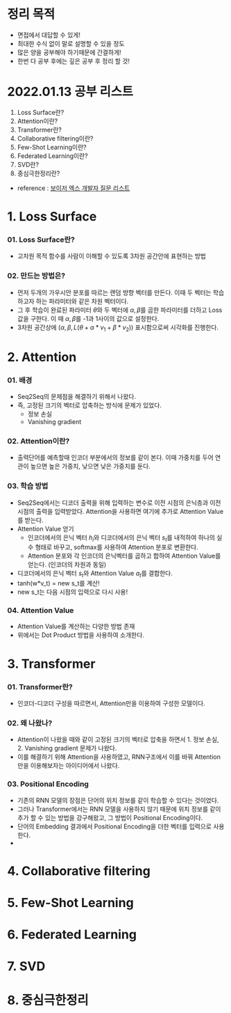 # 정리 목적

- 면접에서 대답할 수 있게!
- 최대한 수식 없이 말로 설명할 수 있을 정도
- 많은 양을 공부해야 하기때문에 간결하게!
- 한번 다 공부 후에는 깊은 공부 후 정리 할 것!

# 2022.01.13 공부 리스트

1. Loss Surface란?
2. Attention이란?
3. Transformer란?
4. Collaborative filtering이란?
5. Few-Shot Learning이란?
6. Federated Learning이란?
7. SVD란?
8. 중심극한정리란?

- reference : [보이저 엑스 개발자 질문 리스트](https://v6xcareer.notion.site/v6xcareer/500ba3f2fc1448be904ca0f9347ae50f)



# 1. Loss Surface

### 01. Loss Surface란?

- 고차원 목적 함수를 사람이 이해할 수 있도록 3차원 공간안에 표현하는 방법

### 02. 만드는 방법은?

- 먼저 두개의 가우시안 분포를 따르는 랜덤 방향 벡터를 만든다. 이때 두 벡터는 학습하고자 하는 파라미터와 같은 차원 벡터이다.
- 그 후 학습이 완료된 파라미터 $\theta$와 두 벡터에 $\alpha, \beta$를 곱한 파라미터를 더하고 Loss값을 구한다. 이 때 $\alpha,\beta$를 -1과 1사이의 값으로 설정한다.
- 3차원 공간상에 ($\alpha, \beta, L(\theta+\alpha*v_1+\beta*v_2)$) 표시함으로써 시각화를 진행한다.



# 2. Attention

### 01. 배경

- Seq2Seq의 문제점을 해결하기 위해서 나왔다.
- 즉, 고정된 크기의 벡터로 압축하는 방식에 문제가 있었다.
  - 정보 손실
  - Vanishing gradient

### 02. Attention이란?

- 출력단어를 예측할때 인코더 부분에서의 정보를 같이 본다. 이때 가중치를 두어 연관이 높으면 높은 가중치, 낮으면 낮은 가중치를 둔다.

### 03. 학습 방법

- Seq2Seq에서는 디코더 출력을 위해 입력하는 변수로 이전 시점의 은닉층과 이전 시점의 출력을 입력받았다. Attention을 사용하면 여기에 추가로 Attention Value를 받는다.
- Attention Value 얻기
  - 인코더에서의 은닉 벡터 $h_i$와 디코더에서의 은닉 벡터 $s_t$를 내적하여 하나의 실수 형태로 바꾸고, softmax를 사용하여 Attention 분포로 변환한다.
  - Attention 분포와 각 인코더의 은닉벡터를 곱하고 합하여 Attention Value를 얻는다. (인코더의 차원과 동일)
- 디코더에서의 은닉 벡터 $s_t$와 Attention Value $a_t$를 결합한다.
- tanh(w*v_t) = new s_t를 계산!
- new s_t는 다음 시점의 입력으로 다시 사용!

### 04. Attention Value

- Attention Value를 계산하는 다양한 방법 존재
- 위에서는 Dot Product 방법을 사용하여 소개한다.



# 3. Transformer

### 01. Transformer란? 

- 인코더-디코더 구성을 따르면서, Attention만을 이용하여 구성한 모델이다.

### 02. 왜 나왔나?

- Attention이 나왔을 때와 같이 고정된 크기의 벡터로 압축을 하면서 1. 정보 손실, 2. Vanishing gradient 문제가 나왔다.
- 이를 해결하기 위해 Attention을 사용하였고, RNN구조에서 이를 바꿔 Attention만을 이용해보자는 아이디어에서 나왔다.

### 03. Positional Encoding

- 기존의 RNN 모델의 장점은 단어의 위치 정보를 같이 학습할 수 있다는 것이었다.
- 그러나 Transformer에서는 RNN 모델을 사용하지 않기 때문에 위치 정보를 같이 추가 할 수 있는 방법을 강구해왔고, 그 방법이 Positional Encoding이다.
- 단어의 Embedding 결과에서 Positional Encoding을 더한 벡터를 입력으로 사용한다.
- ​









# 4. Collaborative filtering

# 5. Few-Shot Learning

# 6. Federated Learning

# 7. SVD

# 8. 중심극한정리

